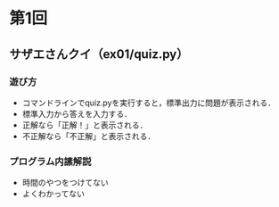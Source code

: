 # 第1回
## サザエさんクイ（ex01/quiz.py）
### 遊び方
* コマンドラインでquiz.pyを実行すると，標準出力に問題が表示される．
* 標準入力から答えを入力する．
* 正解なら「正解！」と表示される．
* 不正解なら「不正解」と表示される．
### プログラム内䛾解説
* 時間のやつをつけてない
* よくわかってない
